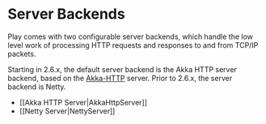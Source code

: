 <!--- Copyright (C) 2009-2020 Lightbend Inc. <https://www.lightbend.com> -->
# Server Backends

Play comes with two configurable server backends, which handle the low level work of processing HTTP requests and responses to and from TCP/IP packets.

Starting in 2.6.x, the default server backend is the Akka HTTP server backend, based on the [Akka-HTTP](https://doc.akka.io/docs/akka-http/current/) server.  Prior to 2.6.x, the server backend is Netty.

* [[Akka HTTP Server|AkkaHttpServer]]
* [[Netty Server|NettyServer]]
